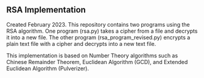 ## RSA Implementation

Created February 2023. This repository contains two programs using the RSA algorithm. 
One program (rsa.py) takes a cipher from a file and decrypts it into a new file. 
The other program (rsa_program_revised.py) encrypts a plain text file with a cipher and decrypts into a new text file.

This implementation is based on Number Theory algorithms such as Chinese Remainder Theorem, Euclidean Algorithm (GCD), and Extended Euclidean Algorithm (Pulverizer).
